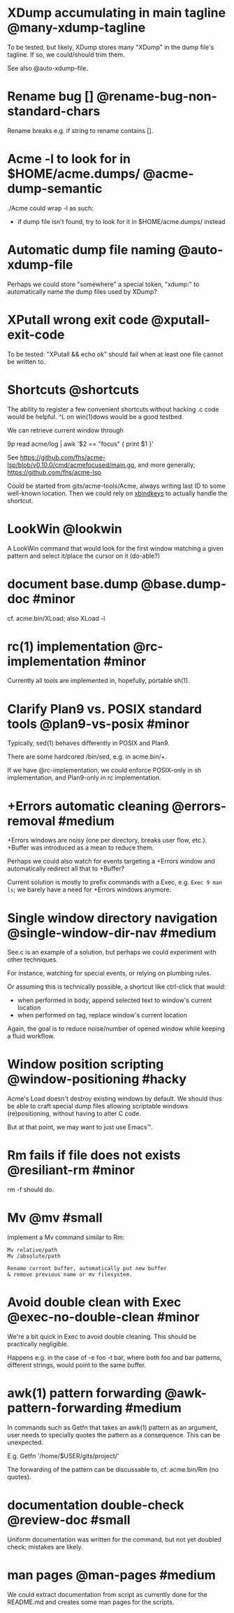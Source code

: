 # XDump accumulating in main tagline @many-xdump-tagline
To be tested, but likely, XDump stores many "XDump" in
the dump file's tagline. If so, we could/should trim
them.

See also @auto-xdump-file.

# Rename bug [] @rename-bug-non-standard-chars
Rename breaks e.g. if string to rename contains [].

# Acme -l to look for in $HOME/acme.dumps/ @acme-dump-semantic
./Acme could wrap -l as such:

  - if dump file isn't found, try to look for it in $HOME/acme.dumps/
  instead

# Automatic dump file naming @auto-xdump-file
Perhaps we could store "somewhere" a special token, "xdump:<name>"
to automatically name the dump files used by XDump?

# XPutall wrong exit code @xputall-exit-code
To be tested: "XPutall && echo ok" should fail when at least one
file cannot be written to.

# Shortcuts @shortcuts
The ability to register a few convenient shortcuts without
hacking .c code would be helpful. ^L on win(1)dows would be
a good testbed.

We can retrieve current window through

  9p read acme/log | awk '$2 == "focus" { print $1 }'

See https://github.com/fhs/acme-lsp/blob/v0.10.0/cmd/acmefocused/main.go,
and more generally, https://github.com/fhs/acme-lsp

Could be started from gits/acme-tools/Acme, always writing last
ID to some well-known location. Then we could rely on
[xbindkeys](http://www.nongnu.org/xbindkeys/xbindkeys.html) to
actually handle the shortcut.

# LookWin @lookwin
A LookWin command that would look for the first window matching
a given pattern and select it/place the cursor on it (do-able?)

# document base.dump @base.dump-doc #minor
cf. acme.bin/XLoad; also XLoad -l

# rc(1) implementation @rc-implementation #minor
Currently all tools are implemented in, hopefully, portable
sh(1).

# Clarify Plan9 vs. POSIX standard tools @plan9-vs-posix #minor
Typically, sed(1) behaves differently in POSIX and Plan9.

There are some hardcored /bin/sed, e.g. in acme.bin/+.

If we have @rc-implementation, we could enforce POSIX-only
in sh implementation, and Plan9-only in rc implementation.

# +Errors automatic cleaning @errors-removal #medium
+Errors windows are noisy (one per directory, breaks user
flow, etc.). +Buffer was introduced as a mean to reduce them.

Perhaps we could also watch for events targeting a +Errors
window and automatically redirect all that to +Buffer?

Current solution is mostly to prefix commands with a Exec,
e.g. `Exec 9 man ls`; we barely have a need for +Errors
windows anymore.

# Single window directory navigation @single-window-dir-nav #medium
See.c is an example of a solution, but perhaps we could
experiment with other techniques.

For instance, watching for special events, or relying on plumbing
rules.

Or assuming this is technically possible, a shortcut like ctrl-click that would:

  - when performed in body, append selected text to window's current
  location
  - when performed on tag, replace window's current location

Again, the goal is to reduce noise/number of opened window while
keeping a fluid workflow.

# Window position scripting @window-positioning #hacky
Acme's Load doesn't destroy existing windows by default. We should
thus be able to craft special dump files allowing scriptable windows
(re)positioning, without having to alter C code.

But at that point, we may want to just use Emacs™.

# Rm fails if file does not exists @resiliant-rm #minor
rm -f should do.

# Mv @mv #small
Implement a Mv command similar to Rm:

    Mv relative/path
    Mv /absolute/path

    Rename current buffer, automatically put new buffer
    & remove previous name or mv filesystem.

# Avoid double clean with Exec @exec-no-double-clean #minor
We're a bit quick in Exec to avoid double cleaning. This
should be practically negligible.

Happens e.g. in the case of  -e foo -t bar, where both foo
and bar patterns, different strings, would point to the same
buffer.

# awk(1) pattern forwarding @awk-pattern-forwarding #medium
In commands such as Getfn that takes an awk(1) pattern as
an argument, user needs to specially quotes the pattern as
a consequence. This can be unexpected.

E.g.
	Getfn '\/home\/$USER/gits/project\/'

The forwarding of the pattern can be discussable to, cf.
acme.bin/Rm (no quotes).

# documentation double-check @review-doc #small
Uniform documentation was written for the command, but not
yet doubled check; mistakes are likely.

# man pages @man-pages #medium
We could extract documentation from script as currently done
for the README.md and creates some man pages for the scripts.
